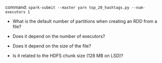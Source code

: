 command: ```spark-submit --master yarn top_20_hashtags.py --num-executors 1```

- What is the default number of partitions when creating an RDD from a file?

- Does it depend on the number of executors?

- Does it depend on the size of the file?

- Is it related to the HDFS chunk size (128 MB on LSD)?